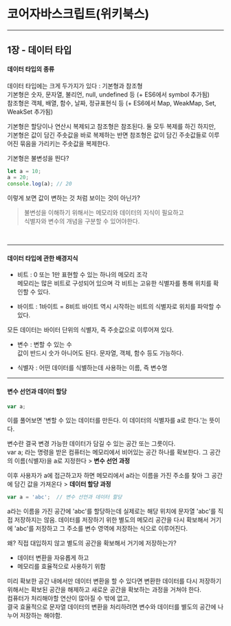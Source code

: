 # 코어자바스크립트(위키북스)

---

## 1장 - 데이터 타입

#### 데이터 타입의 종류

데이터 타입에는 크게 두가지가 있다 : 기본형과 참조형  
기본형은 숫자, 문자열, 불리언, null, undefined 등 (+ ES6에서 symbol 추가됨)  
참조형은 객체, 배열, 함수, 날짜, 정규표현식 등 (+ ES6에서 Map, WeakMap, Set, WeakSet 추가됨)

기본형은 할당이나 연산시 복제되고 참조형은 참조된다.
둘 모두 복제를 하긴 하지만,  
기본형은 값이 담긴 주솟값을 바로 복제하는 반면 참조형은 값이 담긴 주솟값들로 이루어진 묶음을 가리키는 주솟값을 복제한다.

기본형은 불변성을 띈다?

```javascript
let a = 10;
a = 20;
console.log(a); // 20
```

이렇게 보면 값이 변하는 것 처럼 보이는 것이 아닌가?

> 불변성을 이해하기 위해서는 메모리와 데이터의 지식이 필요하고  
> 식별자와 변수의 개념을 구분할 수 있어야한다.

<br/>

---

#### 데이터 타입에 관한 배경지식
- 비트 : 0 또는 1만 표현할 수 있는 하나의 메모리 조각<br/>
메모리는 많은 비트로 구성되어 있으며 각 비트는 고유한 식별자를 통해 위치를 확인할 수 있다.

- 바이트 : 1바이트 = 8비트
바이트 역시 시작하는 비트의 식별자로 위치를 파악할 수 있다.

모든 데이터는 바이터 단위의 식별자, 즉 주솟값으로 이루어져 있다.

- 변수 : 변할 수 있는 수<br/>
값이 반드시 숫가 아니어도 된다. 문자열, 객체, 함수 등도 가능하다.

- 식별자 : 어떤 데이터를 식별하는데 사용하는 이름, 즉 변수명

---
#### 변수 선언과 데이터 할당
```javascript
var a;
```
이를 풀어보면 '변할 수 있는 데이터를 만든다. 이 데이터의 식별자를 a로 한다.'는 뜻이다.

변수란 결국 변경 가능한 데이터가 담길 수 있는 공간 또는 그릇이다.  
var a; 라는 명령을 받은 컴퓨터는 메모리에서 비어있는 공간 하나를 확보한다. 그 공간의 이름(식별자)을 a로 지정한다  > **변수 선언 과정**  

이후 사용자가 a에 접근하고자 하면 메모리에서 a라는 이름을 가진 주소를 찾아 그 공간에 담긴 값을 가져온다 > **데이터 할당 과정**

```javascript
var a = 'abc';  // 변수 선언과 데이터 할당
```
a라는 이름을 가진 공간에 'abc'를 할당하는데 실제로는 해당 위치에 문자열 'abc'를 직접 저장하지는 않음.
데이터를 저장하기 위한 별도의 메모리 공간을 다시 확보해서 거기에 'abc'를 저장하고 그 주소를 변수 영역에 저장하는 식으로 이루어진다.

왜? 직접 대입하지 않고 별도의 공간을 확보해서 거기에 저장하는가?
- 데이터 변환을 자유롭게 하고
-  메모리를 효율적으로 사용하기 위함

미리 확보한 공간 내에서만 데이터 변환을 할 수 있다면 변환한 데이터를 다시 저장하기 위해서는 확보된 공간을 해제하고 새로운 공간을 확보하는 과정을 거쳐야 한다.  
컴퓨터가 처리해야할 연산이 많아질 수 밖에 없고,  
결국 효율적으로 문자열 데이터의 변환을 처리하려면 변수와 데이터를 별도의 공간에 나누어 저장하는 해야함.

